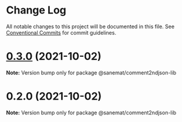 # Change Log

All notable changes to this project will be documented in this file.
See [Conventional Commits](https://conventionalcommits.org) for commit guidelines.

# [0.3.0](https://github.com/sanemat/node-comment2md/compare/v0.2.0...v0.3.0) (2021-10-02)

**Note:** Version bump only for package @sanemat/comment2ndjson-lib





# 0.2.0 (2021-10-02)

**Note:** Version bump only for package @sanemat/comment2ndjson-lib
